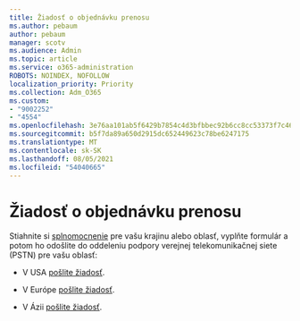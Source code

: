 ```yaml
---
title: Žiadosť o objednávku prenosu
ms.author: pebaum
author: pebaum
manager: scotv
ms.audience: Admin
ms.topic: article
ms.service: o365-administration
ROBOTS: NOINDEX, NOFOLLOW
localization_priority: Priority
ms.collection: Adm_O365
ms.custom:
- "9002252"
- "4554"
ms.openlocfilehash: 3e76aa101ab5f6429b7854c4d3bfbbec92b6cc8cc53373f7c465ddf5320b3ba1
ms.sourcegitcommit: b5f7da89a650d2915dc652449623c78be6247175
ms.translationtype: MT
ms.contentlocale: sk-SK
ms.lasthandoff: 08/05/2021
ms.locfileid: "54040665"
---
```

# <a name="port-order-request"></a>Žiadosť o objednávku prenosu

Stiahnite si [splnomocnenie](https://docs.microsoft.com/microsoftteams/manage-phone-numbers-for-your-organization/manage-phone-numbers-for-your-organization#letters-of-authorization-loas-for-transferring-numbers) pre vašu krajinu alebo oblasť, vyplňte formulár a potom ho odošlite do oddeleniu podpory verejnej telekomunikačnej siete (PSTN) pre vašu oblasť:

- V USA [pošlite žiadosť](mailto:ptn@microsoft.com).

- V Európe [pošlite žiadosť](mailto:ptneu@microsoft.com).

- V Ázii [pošlite žiadosť](mailto:ptnapac@microsoft.com).
